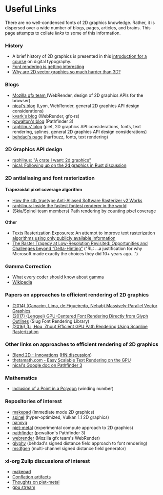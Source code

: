# Useful Links

There are no well-condensed fonts of 2D graphics knowledge. Rather, it is dispersed over a wide number of blogs, pages, articles, and brains. This page attempts to collate _links_ to some of this information. 

### History

* A brief history of 2D graphics is presented in this [introduction for a course](https://hal.inria.fr/hal-01815193/document) on digital typography.
* [Font rendering is getting interesting](https://aras-p.info/blog/2017/02/15/Font-Rendering-is-Getting-Interesting/)
* [Why are 2D vector graphics so much harder than 3D?](https://blog.mecheye.net/2019/05/why-is-2d-graphics-is-harder-than-3d-graphics/)

### Blogs

* [Mozilla gfx team ](https://mozillagfx.wordpress.com)\(WebRender, design of 2D graphics APIs for the browser\)
* [nical's blog](https://nical.github.io/index.html) \(Lyon, WebRender, general 2D graphics API design considerations\)
* [kvark's blog](http://kvark.github.io/) \(WebRender, gfx-rs\)
* [pcwalton's blog](https://pcwalton.github.io/) \(Pathfinder 3\)
* [raphlinus' blog](https://raphlinus.github.io/) \(piet, 2D graphics API considerations, fonts, text rendering, splines, general 2D graphics API design considerations\)
* [behdad's page](http://behdad.org/) \(harfbuzz, fonts, text rendering\)

### 2D Graphics API design

* [raphlinus: "A crate I want: 2d graphics"](https://raphlinus.github.io/rust/graphics/2018/10/11/2d-graphics.html)
* [nical: Following up on the 2d graphics in Rust discussion](https://nical.github.io/posts/rust-2d-graphics-01.html)

### 2D antialiasing and font rasterization

#### Trapezoidal pixel coverage algorithm

* [How the stb\_truetype Anti-Aliased Software Rasterizer v2 Works](https://nothings.org/gamedev/rasterize/)
* [raphlinus: Inside the fastest fontest renderer in the world](https://medium.com/@raphlinus/inside-the-fastest-font-renderer-in-the-world-75ae5270c445)
* \(Skia/Spinel team members\) [Path rendering by counting pixel coverage](https://www.tdcommons.org/cgi/viewcontent.cgi?article=1580&context=dpubs_series)

#### Other

* [Texts Rasterization Exposures: An attempt to improve text rasterization algorithms using only publicly available information](https://web.archive.org/web/20180921225907/http://antigrain.com/research/font_rasterization/index.html#FONT_RASTERIZATION)
* [The Raster Tragedy at Low-Resolution Revisited: Opportunities and Challenges beyond “Delta-Hinting”](http://rastertragedy.com/) \("RL: ...a justification for why Microsoft made exactly the choices they did 10+ years ago..."\)

### Gamma Correction

* [What every coder should know about gamma](https://blog.johnnovak.net/2016/09/21/what-every-coder-should-know-about-gamma/)
* [Wikipedia](https://en.wikipedia.org/wiki/Gamma_correction)

### Papers on approaches to efficient rendering of 2D graphics

* [\(2014\) \(Ganacim, Lima, de Figueiredo, Nehab\) Massively-Parallel Vector Graphics](http://w3.impa.br/~diego/projects/GanEtAl14/)
* [\(2017\) \(Lengyel\) GPU-Centered Font Rendering Directly from Glyph Outlines](http://jcgt.org/published/0006/02/02/) \(Slug Font Rendering Library\)
* [\(2016\) \(Li, Hou, Zhou\) Efficient GPU Path Rendering Using Scanline Rasterization](http://kunzhou.net/zjugaps/pathrendering/)

### Other links on approaches to efficient rendering of 2D graphics

* [Blend 2D - Innovations](https://blend2d.com/doc/innovations.html) \([HN discussion](https://news.ycombinator.com/item?id=19580647)\)
* [thetamath.com - Easy Scalable Text Rendering on the GPU](https://medium.com/@evanwallace/easy-scalable-text-rendering-on-the-gpu-c3f4d782c5ac)
* [nical's Google doc on Pathfinder 3](https://docs.google.com/document/d/146WIsAu7aYC_uvinpCURLS1K8TTSVREAorBi0GCIAMw/edit)

### Mathematics

* [Inclusion of a Point in a Polygon](http://geomalgorithms.com/a03-_inclusion.html) \(winding number\)

### Repositories of interest

* [makepad](https://github.com/makepad/makepad) \(immediate mode 2D graphics\)
* [spinel](https://fuchsia.googlesource.com/fuchsia/+/refs/heads/master/src/graphics/lib/compute) \(hyper-optimized, Vulkan 1.1 2D graphics\)
* [nanovg](https://github.com/memononen/nanovg) 
* [piet-metal](https://github.com/linebender/piet-metal) \(experimental compute approach to 2D graphics\)
* [pathfinder](https://github.com/pcwalton/pathfinder/) \(pcwalton's Pathfinder 3\)
* [webrender](https://github.com/servo/webrender) \(Mozilla gfx team's WebRender\)
* [glyphy](https://github.com/behdad/glyphy) \(behdad's signed distance field approach to font rendering\)
* [msdfgen](https://github.com/Chlumsky/msdfgen) \(multi-channel signed distance field generator\)

### xi-org Zulip discussions of interest

* [makepad](https://xi.zulipchat.com/#narrow/stream/147926-druid/topic/makepad)
* [Conflation artifacts](https://xi.zulipchat.com/#narrow/stream/197075-gpu/topic/Conflation.20artifacts)
* [Thoughts on piet-metal](https://xi.zulipchat.com/#narrow/stream/197075-gpu/topic/Thoughts.20on.20piet-metal)
* [gpu stream](https://xi.zulipchat.com/#narrow/stream/197075-gpu)





 





